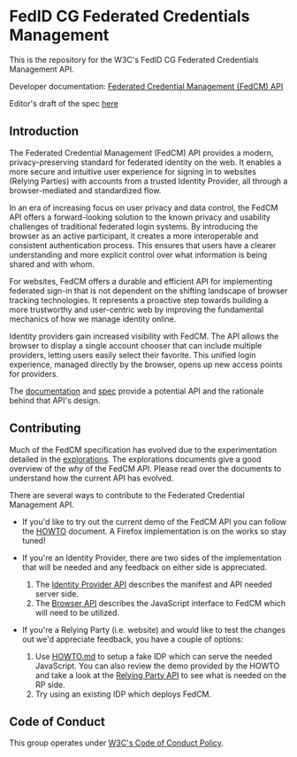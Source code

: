 # FedID CG Federated Credentials Management

This is the repository for the W3C's FedID CG Federated Credentials Management API.

Developer documentation: [Federated Credential Management (FedCM) API](https://developer.mozilla.org/en-US/docs/Web/API/FedCM_API)

Editor's draft of the spec [here](https://w3c-fedid.github.io/FedCM/)

## Introduction

The Federated Credential Management (FedCM) API provides a modern, privacy-preserving
standard for federated identity on the web. It enables a more secure and intuitive
user experience for signing in to websites (Relying Parties) with accounts from a
trusted Identity Provider, all through a browser-mediated and standardized flow.

In an era of increasing focus on user privacy and data control, the FedCM API offers
a forward-looking solution to the known privacy and usability challenges of
traditional federated login systems. By introducing the browser as an active
participant, it creates a more interoperable and consistent authentication process.
This ensures that users have a clearer understanding and more explicit control over
what information is being shared and with whom.

For websites, FedCM offers a durable and efficient API for implementing
federated sign-in that is not dependent on the shifting landscape of browser
tracking technologies. It represents a proactive step towards building a more
trustworthy and user-centric web by improving the fundamental mechanics of how
we manage identity online.

Identity providers gain increased visibility with FedCM. The API allows the
browser to display a single account chooser that can include multiple providers,
letting users easily select their favorite. This unified login experience, managed
directly by the browser, opens up new access points for providers.

The [documentation](https://developer.mozilla.org/en-US/docs/Web/API/FedCM_API)
and [spec](https://w3c-fedid.github.io/FedCM) provide a potential API and the
rationale behind that API's design.

## Contributing

Much of the FedCM specification has evolved due to the experimentation detailed
in the [explorations](explorations/README.md). The explorations documents give a good
overview of the _why_ of the FedCM API. Please read over the documents to
understand how the current API has evolved.

There are several ways to contribute to the Federated Credential Management API.

 * If you'd like to try out the current demo of the FedCM API you can follow the
   [HOWTO](explorations/HOWTO-chrome.md) document. A Firefox implementation is on
   the works so stay tuned!

 * If you're an Identity Provider, there are two sides of the implementation that
   will be needed and any feedback on either side is appreciated.

   1. The [Identity Provider API](https://w3c-fedid.github.io/FedCM/#idp-api) describes
      the manifest and API needed server side.
   2. The [Browser API](https://w3c-fedid.github.io/FedCM/#browser-api) describes the JavaScript
      interface to FedCM which will need to be utilized.

 * If you're a Relying Party (i.e. website) and would like to test the changes out
   we'd appreciate feedback, you have a couple of options:

   1. Use [HOWTO.md](explorations/HOWTO-chrome.md) to setup a fake IDP which can serve
      the needed JavaScript. You can also review the demo provided by the HOWTO and take a
      look at the [Relying Party API](https://w3c-fedid.github.io/FedCM/#rp) to see what is
      needed on the RP side.
   2. Try using an existing IDP which deploys FedCM.

## Code of Conduct

This group operates under [W3C's Code of Conduct Policy](http://www.w3.org/Consortium/cepc/).
